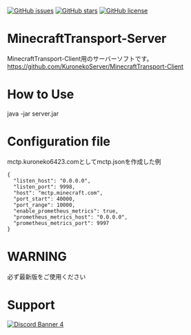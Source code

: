 [![GitHub issues](https://img.shields.io/github/issues/kuronekoserver/MinecraftTransport-Server?style=for-the-badge)](https://github.com/kuronekoserver/MinecraftTransport-Server/issues)
[![GitHub stars](https://img.shields.io/github/stars/kuronekoserver/MinecraftTransport-Server?style=for-the-badge)](https://github.com/kuronekoserver/MinecraftTransport-Server/stargazers)
[![GitHub license](https://img.shields.io/github/license/kuronekoserver/MinecraftTransport-Server?style=for-the-badge)](https://github.com/kuronekoserver/MinecraftTransport-Server)
# MinecraftTransport-Server
MinecraftTransport-Client用のサーバーソフトです。
https://github.com/KuronekoServer/MinecraftTransport-Client
# How to Use
java -jar server.jar

# Configuration file
mctp.kuroneko6423.comとしてmctp.jsonを作成した例
```
{
  "listen_host": "0.0.0.0",
  "listen_port": 9998,
  "host": "mctp.minecraft.com",
  "port_start": 40000,
  "port_range": 10000,
  "enable_prometheus_metrics": true,
  "prometheus_metrics_host": "0.0.0.0",
  "prometheus_metrics_port": 9997
}
```

# WARNING
必ず最新版をご使用ください

# Support
[![Discord Banner 4](https://discordapp.com/api/guilds/867038364552396860/widget.png?style=banner4)](https://discord.gg/Y6w5Jv3EAR)

  
